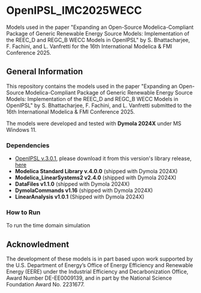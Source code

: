 # OpenIPSL_IMC2025WECC
Models used in the paper "Expanding an Open-Source Modelica-Compliant Package of Generic Renewable Energy Source Models: Implementation of the REEC_D and REGC_B WECC Models in OpenIPSL" by S. Bhattacharjee, F. Fachini, and L. Vanfretti for the 16th International Modelica & FMI Conference 2025.
## General Information

This repository contains the models used in the paper "Expanding an Open-Source Modelica-Compliant Package of Generic Renewable Energy Source Models: Implementation of the REEC_D and REGC_B WECC Models in OpenIPSL" by S. Bhattacharjee, F. Fachini, and L. Vanfretti submitted to the 16th International Modelica & FMI Conference 2025.

The models were developed and tested with **Dymola 2024X** under MS Windows 11. 
### Dependencies
- [OpenIPSL v.3.0.1](https://github.com/OpenIPSL/OpenIPSL/releases/tag/v3.0.1), please download it from this version's library release, [here](https://github.com/OpenIPSL/OpenIPSL/releases/tag/v3.0.1)
- **Modelica Standard Library v.4.0.0** (shipped with Dymola 2024X)
- **Modelica_LinearSystems2 v2.4.0** (shipped with Dymola 2024X)
- **DataFiles v1.1.0** (shipped with Dymola 2024X)
- **DymolaCommands v1.16** (shipped with Dymola 2024X)
- **LinearAnalysis v1.0.1** (Shipped with Dymola 2024X)
### How to Run

To run the time domain simulation

## Acknowledment
The development of these models is in part based upon work supported by the U.S. Department of Energy’s Office of Energy Efficiency and Renewable Energy (EERE) under the Industrial Efficiency and Decarbonization Office, Award Number DE-EE0009139, and in part by the National Science Foundation Award No. 2231677.
